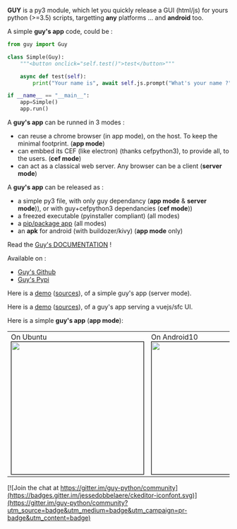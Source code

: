 **GUY** is a py3 module, which let you quickly release a GUI (html/js) for yours python (>=3.5) scripts, targetting **any** platforms ... and **android** too. 

A simple **guy's app** code, could be :

```python
from guy import Guy

class Simple(Guy):
    """<button onclick="self.test()">test</button>"""

    async def test(self):
        print("Your name is", await self.js.prompt("What's your name ?") )

if __name__ == "__main__":
    app=Simple()
    app.run()
```

A **guy's app** can be runned in 3 modes :

- can reuse a chrome browser (in app mode), on the host. To keep the minimal footprint. (**app mode**)
- can embbed its CEF (like electron) (thanks cefpython3), to provide all, to the users. (**cef mode**)
- can act as a classical web server. Any browser can be a client (**server mode**)

A **guy's app** can be released as :

 - a simple py3 file, with only guy dependancy (**app mode** & **server mode**)), or with guy+cefpython3 dependancies (**cef mode**))
 - a freezed executable (pyinstaller compliant) (all modes)
 - a [pip/package app](https://guy-docs.glitch.me/howto_build_whl_package/) (all modes)
 - an **apk** for android (with buildozer/kivy) (**app mode** only)

Read the [Guy's DOCUMENTATION](https://guy-docs.glitch.me/) !

Available on :

 - [Guy's Github](https://github.com/manatlan/guy)
 - [Guy's Pypi](https://pypi.org/project/guy/)

Here is a [demo](https://starter-guy.glitch.me/#/) ([sources](https://glitch.com/edit/#!/starter-guy)), of a simple guy's app (server mode).

Here is a [demo](https://starter-guy-vuejs.glitch.me/#/) ([sources](https://glitch.com/edit/#!/starter-guy-vuejs)), of a guy's app serving a vuejs/sfc UI.

Here is a simple **guy's app** (**app mode**):
<p align="center">
    <table>
        <tr>
            <td valign="top">
                On Ubuntu<br>
<img src="https://manatlan.github.io/guy/shot_ubuntu.png" width="300" border="1" style="border:1px solid black"/>             </td>
            <td valign="top">
                On Android10<br>
    <img src="https://manatlan.github.io/guy/shot_android10.jpg" width="300" border="1" style="border:1px solid black"/>                
           </td>
        </tr>
    </table>
</p>

[![Join the chat at https://gitter.im/guy-python/community](https://badges.gitter.im/jessedobbelaere/ckeditor-iconfont.svg)](https://gitter.im/guy-python/community?utm_source=badge&utm_medium=badge&utm_campaign=pr-badge&utm_content=badge)